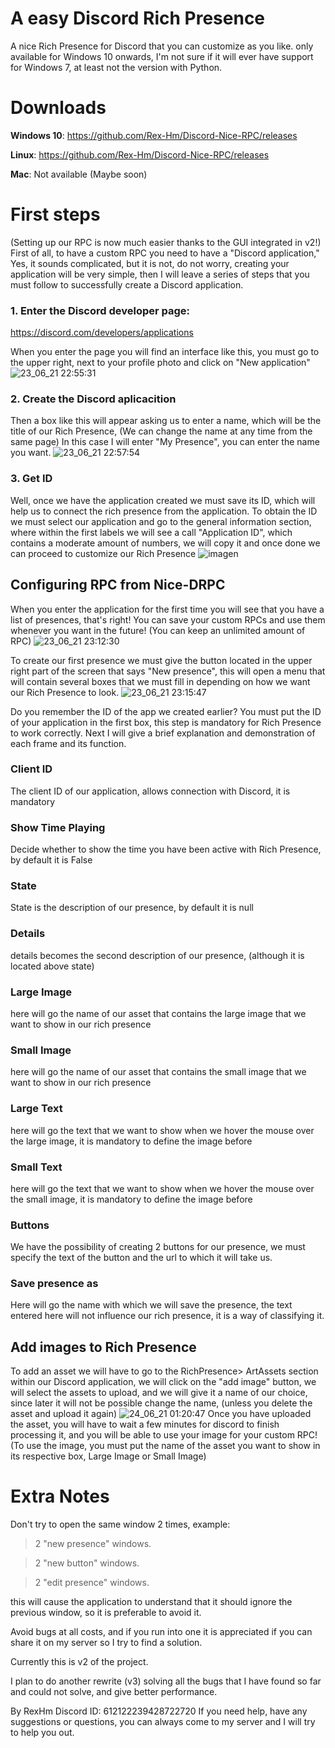 # A easy Discord Rich Presence
 A nice Rich Presence for Discord that you can customize as you like. 
 only available for Windows 10 onwards, I'm not sure if it will ever have support for Windows 7, at least not the version with Python. 
 
 # Downloads
 __Windows 10__: https://github.com/Rex-Hm/Discord-Nice-RPC/releases
 
 __Linux__: https://github.com/Rex-Hm/Discord-Nice-RPC/releases
 
 __Mac__: Not available (Maybe soon)

# First steps
(Setting up our RPC is now much easier thanks to the GUI integrated in v2!)
First of all, to have a custom RPC you need to have a "Discord application,"
Yes, it sounds complicated, but it is not, do not worry, creating your application will be very simple, then I will leave a series of steps that you must follow to successfully create a Discord application.

### 1. Enter the Discord developer page:

https://discord.com/developers/applications

When you enter the page you will find an interface like this, you must go to the upper right, next to your profile photo and click on "New application"
![ 23_06_21 22:55:31](https://user-images.githubusercontent.com/77251557/123190554-23654180-d476-11eb-83aa-cc520e027414.png)

### 2. Create the Discord aplicacition

Then a box like this will appear asking us to enter a name, which will be the title of our Rich Presence, (We can change the name at any time from the same page)
In this case I will enter "My Presence", you can enter the name you want.
![ 23_06_21 22:57:54](https://user-images.githubusercontent.com/77251557/123190713-73dc9f00-d476-11eb-8c13-8bd20effaff4.png)

### 3. Get ID

Well, once we have the application created we must save its ID, which will help us to connect the rich presence from the application.
To obtain the ID we must select our application and go to the general information section, where within the first labels we will see a call "Application ID", which contains a moderate amount of numbers, we will copy it and once done we can proceed to customize our Rich Presence
![imagen](https://user-images.githubusercontent.com/77251557/123191447-a3d87200-d477-11eb-90cb-c4ba5a80206a.png)

## Configuring RPC from Nice-DRPC

When you enter the application for the first time you will see that you have a list of presences, that's right! You can save your custom RPCs and use them whenever you want in the future! (You can keep an unlimited amount of RPC)
![ 23_06_21 23:12:30](https://user-images.githubusercontent.com/77251557/123192018-7dff9d00-d478-11eb-881b-aaf57fbb10e5.png)

To create our first presence we must give the button located in the upper right part of the screen that says "New presence", this will open a menu that will contain several boxes that we must fill in depending on how we want our Rich Presence to look. 
![ 23_06_21 23:15:47](https://user-images.githubusercontent.com/77251557/123192285-f5cdc780-d478-11eb-8a06-7df015011d53.png)

Do you remember the ID of the app we created earlier? You must put the ID of your application in the first box, this step is mandatory for Rich Presence to work correctly.
Next I will give a brief explanation and demonstration of each frame and its function.

### Client ID

The client ID of our application, allows connection with Discord, it is mandatory

### Show Time Playing

Decide whether to show the time you have been active with Rich Presence, by default it is False

### State

State is the description of our presence, by default it is null

### Details

details becomes the second description of our presence, (although it is located above state)

### Large Image

here will go the name of our asset that contains the large image that we want to show in our rich presence

### Small Image

here will go the name of our asset that contains the small image that we want to show in our rich presence

### Large Text

here will go the text that we want to show when we hover the mouse over the large image, it is mandatory to define the image before

### Small Text

here will go the text that we want to show when we hover the mouse over the small image, it is mandatory to define the image before

### Buttons

We have the possibility of creating 2 buttons for our presence, we must specify the text of the button and the url to which it will take us.

### Save presence as

Here will go the name with which we will save the presence, the text entered here will not influence our rich presence, it is a way of classifying it.

## Add images to Rich Presence

To add an asset we will have to go to the RichPresence> ArtAssets section within our Discord application, we will click on the "add image" button, we will select the assets to upload, and we will give it a name of our choice, since later it will not be possible change the name, (unless you delete the asset and upload it again)
![ 24_06_21 01:20:47](https://user-images.githubusercontent.com/77251557/123202138-6c26f580-d48a-11eb-8d5d-8387e2bf2b6c.png)
Once you have uploaded the asset, you will have to wait a few minutes for discord to finish processing it, and you will be able to use your image for your custom RPC! (To use the image, you must put the name of the asset you want to show in its respective box, Large Image or Small Image)

# Extra Notes

Don't try to open the same window 2 times, example:

> 2 "new presence" windows.

> 2 "new button" windows.

> 2 "edit presence" windows.

this will cause the application to understand that it should ignore the previous window, so it is preferable to avoid it.

Avoid bugs at all costs, and if you run into one it is appreciated if you can share it on my server so I try to find a solution.

Currently this is v2 of the project.

I plan to do another rewrite (v3) solving all the bugs that I have found so far and could not solve, and give better performance.

By RexHm
Discord ID: 612122239428722720
If you need help, have any suggestions or questions, you can always come to my server and I will try to help you out.
